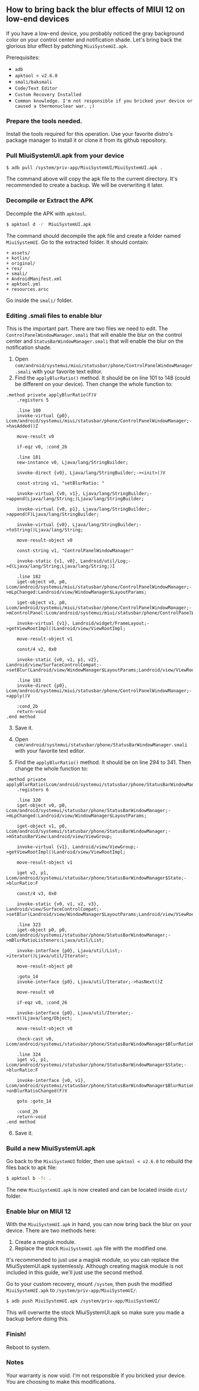 ## How to bring back the blur effects of MIUI 12 on low-end devices

If you have a low-end device, you probably noticed the gray background color on your control center and notification shade. Let's bring back the glorious blur effect by patching `MiuiSystemUI.apk`.

Prerequisites:

+ `adb`
+ `apktool < v2.6.0`
+ `smali/baksmali`
+ `Code/Text Editor`
+ `Custom Recovery Installed`
+ `Common knowledge. I'm not responsible if you bricked your device or caused a thermonuclear war. ;)`

### Prepare the tools needed.

Install the tools required for this operation. Use your favorite distro's package manager to install it or clone it from its github repository.

### Pull MiuiSystemUI.apk from your device

```
$ adb pull /system/priv-app/MiuiSystemUI/MiuiSystemUI.apk .
```

The command above will copy the apk file to the current directory. It's recommended to create a backup. We will be overwriting it later.


### Decompile or Extract the APK

Decompile the APK with `apktool`.

```bash
$ apktool d -r  MiuiSystemUI.apk
```

The command should decompile the apk file and create a folder named `MiuiSystemUI`. Go to the extracted folder. It should contain:

	+ assets/
	+ kotlin/
	+ original/
	+ res/
	+ smali/
	+ AndroidManifest.xml 
	+ apktool.yml
	+ resources.arsc

Go inside the `smali/` folder.

### Editing .smali files to enable blur

This is the important part. There are two files we need to edit. The `ControlPanelWindowManager.smali` that will enable the blur on the control center and `StatusBarWindowManager.smali` that will enable the blur on the notification shade.

1. Open `com/android/systemui/miui/statusbar/phone/ControlPanelWindowManager.smali` with your favorite text editor.
2. Find the `applyBlurRatio()` method. It should be on line 101 to 148 (could be different on your device). Then change the whole function to:

```smali
.method private applyBlurRatio(F)V
    .registers 5

    .line 180
    invoke-virtual {p0}, Lcom/android/systemui/miui/statusbar/phone/ControlPanelWindowManager;->hasAdded()Z

    move-result v0

    if-eqz v0, :cond_2b

    .line 181
    new-instance v0, Ljava/lang/StringBuilder;

    invoke-direct {v0}, Ljava/lang/StringBuilder;-><init>()V

    const-string v1, "setBlurRatio: "

    invoke-virtual {v0, v1}, Ljava/lang/StringBuilder;->append(Ljava/lang/String;)Ljava/lang/StringBuilder;

    invoke-virtual {v0, p1}, Ljava/lang/StringBuilder;->append(F)Ljava/lang/StringBuilder;

    invoke-virtual {v0}, Ljava/lang/StringBuilder;->toString()Ljava/lang/String;

    move-result-object v0

    const-string v1, "ControlPanelWindowManager"

    invoke-static {v1, v0}, Landroid/util/Log;->d(Ljava/lang/String;Ljava/lang/String;)I

    .line 182
    iget-object v0, p0, Lcom/android/systemui/miui/statusbar/phone/ControlPanelWindowManager;->mLpChanged:Landroid/view/WindowManager$LayoutParams;

    iget-object v1, p0, Lcom/android/systemui/miui/statusbar/phone/ControlPanelWindowManager;->mControlPanel:Lcom/android/systemui/miui/statusbar/phone/ControlPanelWindowView;

    invoke-virtual {v1}, Landroid/widget/FrameLayout;->getViewRootImpl()Landroid/view/ViewRootImpl;

    move-result-object v1

    const/4 v2, 0x0

    invoke-static {v0, v1, p1, v2}, Landroid/view/SurfaceControlCompat;->setBlur(Landroid/view/WindowManager$LayoutParams;Landroid/view/ViewRootImpl;FI)V

    .line 183
    invoke-direct {p0}, Lcom/android/systemui/miui/statusbar/phone/ControlPanelWindowManager;->apply()V

    :cond_2b
    return-void
.end method
```

3. Save it.

4. Open `com/android/systemui/statusbar/phone/StatusBarWindowManager.smali` with your favorite text editor.

5. Find the `applyBlurRatio()` method. It should be on line 294 to 341. Then change the whole function to:

```smali
.method private applyBlurRatio(Lcom/android/systemui/statusbar/phone/StatusBarWindowManager$State;)V
    .registers 6

    .line 320
    iget-object v0, p0, Lcom/android/systemui/statusbar/phone/StatusBarWindowManager;->mLpChanged:Landroid/view/WindowManager$LayoutParams;

    iget-object v1, p0, Lcom/android/systemui/statusbar/phone/StatusBarWindowManager;->mStatusBarView:Landroid/view/ViewGroup;

    invoke-virtual {v1}, Landroid/view/ViewGroup;->getViewRootImpl()Landroid/view/ViewRootImpl;

    move-result-object v1

    iget v2, p1, Lcom/android/systemui/statusbar/phone/StatusBarWindowManager$State;->blurRatio:F

    const/4 v3, 0x0

    invoke-static {v0, v1, v2, v3}, Landroid/view/SurfaceControlCompat;->setBlur(Landroid/view/WindowManager$LayoutParams;Landroid/view/ViewRootImpl;FI)V

    .line 323
    iget-object p0, p0, Lcom/android/systemui/statusbar/phone/StatusBarWindowManager;->mBlurRatioListeners:Ljava/util/List;

    invoke-interface {p0}, Ljava/util/List;->iterator()Ljava/util/Iterator;

    move-result-object p0

    :goto_14
    invoke-interface {p0}, Ljava/util/Iterator;->hasNext()Z

    move-result v0

    if-eqz v0, :cond_26

    invoke-interface {p0}, Ljava/util/Iterator;->next()Ljava/lang/Object;

    move-result-object v0

    check-cast v0, Lcom/android/systemui/statusbar/phone/StatusBarWindowManager$BlurRatioChangedListener;

    .line 324
    iget v1, p1, Lcom/android/systemui/statusbar/phone/StatusBarWindowManager$State;->blurRatio:F

    invoke-interface {v0, v1}, Lcom/android/systemui/statusbar/phone/StatusBarWindowManager$BlurRatioChangedListener;->onBlurRatioChanged(F)V

    goto :goto_14

    :cond_26
    return-void
.end method
```

6. Save it.

### Build a new MiuiSystemUI.apk

Go back to the `MiuiSystemUI` folder, then use `apktool < v2.6.0` to rebuild the files back to apk file:

```bash
$ apktool b -fc .
```

The new `MiuiSystemUI.apk` is now created and can be located inside `dist/` folder.

### Enable blur on MIUI 12

With the `MiuiSystemUI.apk` in hand, you can now bring back the blur on your device. There are two methods here:

1. Create a magisk module.
2. Replace the stock `MiuiSystemUI.apk` file with the modified one.

It's recommended to just use a magisk module, so you can replace the MiuiSystemUI.apk systemlessly. Although creating magisk module is not included in this guide, we'll just use the second method.

Go to your custom recovery, mount `/system`, then push the modified `MiuiSystemUI.apk` to `/system/priv-app/MiuiSystemUI/`.

```bash
$ adb push MiuiSystemUI.apk /system/priv-app/MiuiSystemUI/
```

This will overwrite the stock MiuiSystemUI.apk so make sure you made a backup before doing this.

### Finish!

Reboot to system.

### Notes

Your warranty is now void. I'm not responsible if you bricked your device. You are choosing to make this modifications.
